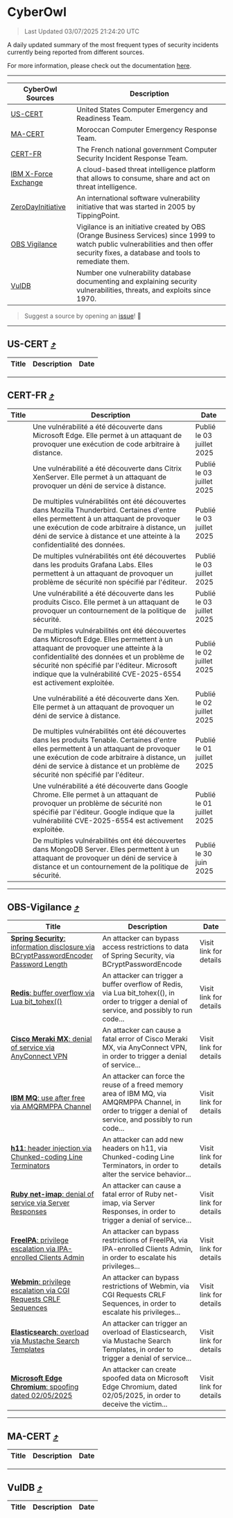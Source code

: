 
 <div id='top'></div>

# CyberOwl

 > Last Updated 03/07/2025 21:24:20 UTC
 
 A daily updated summary of the most frequent types of security incidents currently being reported from different sources.
 
 For more information, please check out the documentation [here](./docs/README.md).
 
 ---
 |CyberOwl Sources|Description|
 |---|---|
 |[US-CERT](#us-cert-arrow_heading_up)|United States Computer Emergency and Readiness Team.|
 |[MA-CERT](#ma-cert-arrow_heading_up)|Moroccan Computer Emergency Response Team.|
 |[CERT-FR](#cert-fr-arrow_heading_up)|The French national government Computer Security Incident Response Team.|
 |[IBM X-Force Exchange](#ibmcloud-arrow_heading_up)|A cloud-based threat intelligence platform that allows to consume, share and act on threat intelligence.|
 |[ZeroDayInitiative](#zerodayinitiative-arrow_heading_up)|An international software vulnerability initiative that was started in 2005 by TippingPoint.|
 |[OBS Vigilance](#obs-vigilance-arrow_heading_up)|Vigilance is an initiative created by OBS (Orange Business Services) since 1999 to watch public vulnerabilities and then offer security fixes, a database and tools to remediate them.|
 |[VulDB](#vuldb-arrow_heading_up)|Number one vulnerability database documenting and explaining security vulnerabilities, threats, and exploits since 1970.|
 
 > Suggest a source by opening an [issue](https://github.com/karimhabush/cyberowl/issues)! :raised_hands:
 ---

## US-CERT [:arrow_heading_up:](#cyberowl)

 |Title|Description|Date|
 |---|---|---|
 
 ---

## CERT-FR [:arrow_heading_up:](#cyberowl)

 |Title|Description|Date|
 |---|---|---|
 |[](https://www.cert.ssi.gouv.fr/avis/CERTFR-2025-AVI-0557/)|Une vulnérabilité a été découverte dans Microsoft Edge. Elle permet à un attaquant de provoquer une exécution de code arbitraire à distance.|Publié le 03 juillet 2025|
 |[](https://www.cert.ssi.gouv.fr/avis/CERTFR-2025-AVI-0556/)|Une vulnérabilité a été découverte dans Citrix XenServer. Elle permet à un attaquant de provoquer un déni de service à distance.|Publié le 03 juillet 2025|
 |[](https://www.cert.ssi.gouv.fr/avis/CERTFR-2025-AVI-0555/)|De multiples vulnérabilités ont été découvertes dans Mozilla Thunderbird. Certaines d'entre elles permettent à un attaquant de provoquer une exécution de code arbitraire à distance, un déni de service à distance et une atteinte à la confidentialité des données.|Publié le 03 juillet 2025|
 |[](https://www.cert.ssi.gouv.fr/avis/CERTFR-2025-AVI-0554/)|De multiples vulnérabilités ont été découvertes dans les produits Grafana Labs. Elles permettent à un attaquant de provoquer un problème de sécurité non spécifié par l'éditeur.|Publié le 03 juillet 2025|
 |[](https://www.cert.ssi.gouv.fr/avis/CERTFR-2025-AVI-0553/)|Une vulnérabilité a été découverte dans les produits Cisco. Elle permet à un attaquant de provoquer un contournement de la politique de sécurité.|Publié le 03 juillet 2025|
 |[](https://www.cert.ssi.gouv.fr/avis/CERTFR-2025-AVI-0552/)|De multiples vulnérabilités ont été découvertes dans Microsoft Edge. Elles permettent à un attaquant de provoquer une atteinte à la confidentialité des données et un problème de sécurité non spécifié par l'éditeur. Microsoft indique que la vulnérabilité CVE-2025-6554 est activement exploitée.|Publié le 02 juillet 2025|
 |[](https://www.cert.ssi.gouv.fr/avis/CERTFR-2025-AVI-0551/)|Une vulnérabilité a été découverte dans Xen. Elle permet à un attaquant de provoquer un déni de service à distance.|Publié le 02 juillet 2025|
 |[](https://www.cert.ssi.gouv.fr/avis/CERTFR-2025-AVI-0550/)|De multiples vulnérabilités ont été découvertes dans les produits Tenable. Certaines d'entre elles permettent à un attaquant de provoquer une exécution de code arbitraire à distance, un déni de service à distance et un problème de sécurité non spécifié par l'éditeur.|Publié le 01 juillet 2025|
 |[](https://www.cert.ssi.gouv.fr/avis/CERTFR-2025-AVI-0549/)|Une vulnérabilité a été découverte dans Google Chrome. Elle permet à un attaquant de provoquer un problème de sécurité non spécifié par l'éditeur. Google indique que la vulnérabilité CVE-2025-6554 est activement exploitée.|Publié le 01 juillet 2025|
 |[](https://www.cert.ssi.gouv.fr/avis/CERTFR-2025-AVI-0548/)|De multiples vulnérabilités ont été découvertes dans MongoDB Server. Elles permettent à un attaquant de provoquer un déni de service à distance et un contournement de la politique de sécurité.|Publié le 30 juin 2025|
 
 ---

## OBS-Vigilance [:arrow_heading_up:](#cyberowl)

 |Title|Description|Date|
 |---|---|---|
 |[<a href="https://vigilance.fr/vulnerability/Spring-Security-information-disclosure-via-BCryptPasswordEncoder-Password-Length-47468" class="noirorange"><b>Spring Security</b>: information disclosure via BCryptPasswordEncode<wbr>r Password Length</wbr></a>](https://vigilance.fr/vulnerability/Spring-Security-information-disclosure-via-BCryptPasswordEncoder-Password-Length-47468)|An attacker can bypass access restrictions to data of Spring Security, via BCryptPasswordEncode|Visit link for details|
 |[<a href="https://vigilance.fr/vulnerability/Redis-buffer-overflow-via-Lua-bit-tohex-45284" class="noirorange"><b>Redis</b>: buffer overflow via Lua bit_tohex(()</a>](https://vigilance.fr/vulnerability/Redis-buffer-overflow-via-Lua-bit-tohex-45284)|An attacker can trigger a buffer overflow of Redis, via Lua bit_tohex((), in order to trigger a denial of service, and possibly to run code...|Visit link for details|
 |[<a href="https://vigilance.fr/vulnerability/Cisco-Meraki-MX-denial-of-service-via-AnyConnect-VPN-45276" class="noirorange"><b>Cisco Meraki MX</b>: denial of service via AnyConnect VPN</a>](https://vigilance.fr/vulnerability/Cisco-Meraki-MX-denial-of-service-via-AnyConnect-VPN-45276)|An attacker can cause a fatal error of Cisco Meraki MX, via AnyConnect VPN, in order to trigger a denial of service...|Visit link for details|
 |[<a href="https://vigilance.fr/vulnerability/IBM-MQ-use-after-free-via-AMQRMPPA-Channel-47021" class="noirorange"><b>IBM MQ</b>: use after free via AMQRMPPA Channel</a>](https://vigilance.fr/vulnerability/IBM-MQ-use-after-free-via-AMQRMPPA-Channel-47021)|An attacker can force the reuse of a freed memory area of IBM MQ, via AMQRMPPA Channel, in order to trigger a denial of service, and possibly to run code...|Visit link for details|
 |[<a href="https://vigilance.fr/vulnerability/h11-header-injection-via-Chunked-coding-Line-Terminators-47020" class="noirorange"><b>h11</b>: header injection via Chunked-coding Line Terminators</a>](https://vigilance.fr/vulnerability/h11-header-injection-via-Chunked-coding-Line-Terminators-47020)|An attacker can add new headers on h11, via Chunked-coding Line Terminators, in order to alter the service behavior...|Visit link for details|
 |[<a href="https://vigilance.fr/vulnerability/Ruby-net-imap-denial-of-service-via-Server-Responses-47019" class="noirorange"><b>Ruby net-imap</b>: denial of service via Server Responses</a>](https://vigilance.fr/vulnerability/Ruby-net-imap-denial-of-service-via-Server-Responses-47019)|An attacker can cause a fatal error of Ruby net-imap, via Server Responses, in order to trigger a denial of service...|Visit link for details|
 |[<a href="https://vigilance.fr/vulnerability/FreeIPA-privilege-escalation-via-IPA-enrolled-Clients-Admin-47448" class="noirorange"><b>FreeIPA</b>: privilege escalation via IPA-enrolled Clients Admin</a>](https://vigilance.fr/vulnerability/FreeIPA-privilege-escalation-via-IPA-enrolled-Clients-Admin-47448)|An attacker can bypass restrictions of FreeIPA, via IPA-enrolled Clients Admin, in order to escalate his privileges...|Visit link for details|
 |[<a href="https://vigilance.fr/vulnerability/Webmin-privilege-escalation-via-CGI-Requests-CRLF-Sequences-47018" class="noirorange"><b>Webmin</b>: privilege escalation via CGI Requests CRLF Sequences</a>](https://vigilance.fr/vulnerability/Webmin-privilege-escalation-via-CGI-Requests-CRLF-Sequences-47018)|An attacker can bypass restrictions of Webmin, via CGI Requests CRLF Sequences, in order to escalate his privileges...|Visit link for details|
 |[<a href="https://vigilance.fr/vulnerability/Elasticsearch-overload-via-Mustache-Search-Templates-47017" class="noirorange"><b>Elasticsearch</b>: overload via Mustache Search Templates</a>](https://vigilance.fr/vulnerability/Elasticsearch-overload-via-Mustache-Search-Templates-47017)|An attacker can trigger an overload of Elasticsearch, via Mustache Search Templates, in order to trigger a denial of service...|Visit link for details|
 |[<a href="https://vigilance.fr/vulnerability/Microsoft-Edge-Chromium-spoofing-dated-02-05-2025-47014" class="noirorange"><b>Microsoft Edge Chromium</b>: spoofing dated 02/05/2025</a>](https://vigilance.fr/vulnerability/Microsoft-Edge-Chromium-spoofing-dated-02-05-2025-47014)|An attacker can create spoofed data on Microsoft Edge Chromium, dated 02/05/2025, in order to deceive the victim...|Visit link for details|
 
 ---

## MA-CERT [:arrow_heading_up:](#cyberowl)

 |Title|Description|Date|
 |---|---|---|
 
 ---

## VulDB [:arrow_heading_up:](#cyberowl)

 |Title|Description|Date|
 |---|---|---|
 